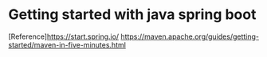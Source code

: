 # Getting started with java spring boot
[Reference]<https://start.spring.io/>
<https://maven.apache.org/guides/getting-started/maven-in-five-minutes.html>

